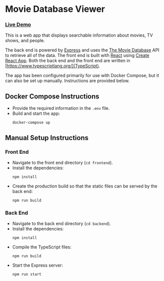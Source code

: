 # Movie Database Viewer
### [Live Demo](https://danielbeckham.com/movie-database-viewer)

This is a web app that displays searchable information about movies, TV shows, and people.

The back end is powered by [Express](https://expressjs.com/) and uses the [The Movie Database](https://www.themoviedb.org/) API to retrieve all of the data. The front end is built with [React](https://reactjs.org/) using [Create React App](https://create-react-app.dev/). Both the back end and the front end are written in [https://www.typescriptlang.org/](TypeScript).

The app has been configured primarily for use with Docker Compose, but it can also be set up manually. Instructions are provided below.

## Docker Compose Instructions
* Provide the required information in the `.env` file.
* Build and start the app:
  ```
  docker-compose up
  ```

## Manual Setup Instructions
### Front End
* Navigate to the front end directory (`cd frontend`). 
* Install the dependencies:
  ```
  npm install
  ```
* Create the production build so that the static files can be served by the back end:
  ```
  npm run build
  ```

### Back End
* Navigate to the back end directory (`cd backend`).
* Install the dependencies:
  ```
  npm install
  ```
* Compile the TypeScript files:
  ```
  npm run build
  ```
* Start the Express server:
  ```
  npm run start
  ```
